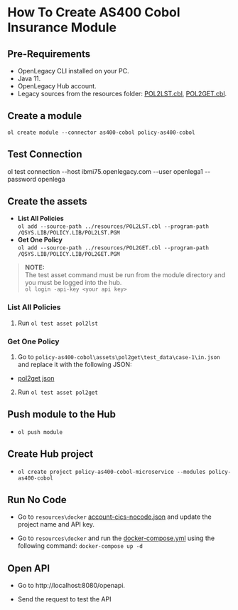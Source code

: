 # How To Create AS400 Cobol Insurance Module

## Pre-Requirements
- OpenLegacy CLI installed on your PC.
- Java 11.
- OpenLegacy Hub account.
- Legacy sources from the resources folder:
[POL2LST.cbl](./resources/POL2LST.cbl), [POL2GET.cbl](./resources/POL2GET.cbl).

## Create a module

`ol create module --connector as400-cobol policy-as400-cobol`

## Test Connection 
ol test connection --host ibmi75.openlegacy.com --user openlega1 --password openlega

## Create the assets
- **List All Policies**  
`ol add --source-path ../resources/POL2LST.cbl --program-path /QSYS.LIB/POLICY.LIB/POL2LST.PGM`
- **Get One Policy**  
`ol add --source-path ../resources/POL2GET.cbl --program-path /QSYS.LIB/POLICY.LIB/POL2GET.PGM`

> **NOTE:**  
> The test asset command must be run from the module directory and you must be logged into the hub.  
> `ol login -api-key <your api key>`

### List All Policies

1. Run `ol test asset pol2lst`

### Get One Policy 
1. Go to `policy-as400-cobol\assets\pol2get\test_data\case-1\in.json` and replace it with the following JSON:

- [pol2get json](https://github.com/openlegacy/openlegacy-public-hub-demos/blob/master/as400-cobol/insurance/resources/test-json/pol2get.json)   

2. Run `ol test asset pol2get`
## Push module to the Hub

- `ol push module`

## Create Hub project

- `ol create project policy-as400-cobol-microservice --modules policy-as400-cobol`

## Run No Code

- Go to `resources\docker` [account-cics-nocode.json](./resources/docker/policy-as400-cobol-nocode.json) and update the project name and API key.

- Go to `resources\docker` and run the [docker-compose.yml](./resources/docker/docker-compose.yml) using the following command: `docker-compose up -d`

## Open API

- Go to http://localhost:8080/openapi.

- Send the request to test the API
